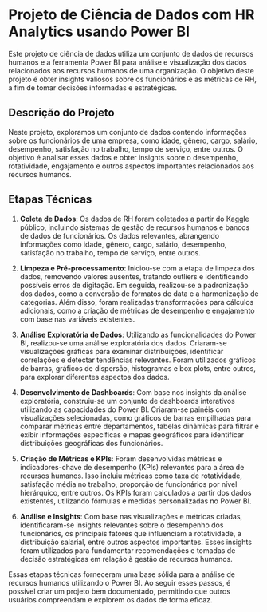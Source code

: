 # Projeto de Ciência de Dados com HR Analytics usando Power BI

Este projeto de ciência de dados utiliza um conjunto de dados de recursos humanos e a ferramenta Power BI para análise e visualização dos dados relacionados aos recursos humanos de uma organização. O objetivo deste projeto é obter insights valiosos sobre os funcionários e as métricas de RH, a fim de tomar decisões informadas e estratégicas.

## Descrição do Projeto

Neste projeto, exploramos um conjunto de dados contendo informações sobre os funcionários de uma empresa, como idade, gênero, cargo, salário, desempenho, satisfação no trabalho, tempo de serviço, entre outros. O objetivo é analisar esses dados e obter insights sobre o desempenho, rotatividade, engajamento e outros aspectos importantes relacionados aos recursos humanos.


## Etapas Técnicas

1.  **Coleta de Dados**: Os dados de RH foram coletados a partir do Kaggle público, incluindo sistemas de gestão de recursos humanos e bancos de dados de funcionários. Os dados relevantes, abrangendo informações como idade, gênero, cargo, salário, desempenho, satisfação no trabalho, tempo de serviço, entre outros.
    
2.  **Limpeza e Pré-processamento**: Iniciou-se com a etapa de limpeza dos dados, removendo valores ausentes, tratando outliers e identificando possíveis erros de digitação. Em seguida, realizou-se a padronização dos dados, como a conversão de formatos de data e a harmonização de categorias. Além disso, foram realizadas transformações para cálculos adicionais, como a criação de métricas de desempenho e engajamento com base nas variáveis existentes.
    
3.  **Análise Exploratória de Dados**: Utilizando as funcionalidades do Power BI, realizou-se uma análise exploratória dos dados. Criaram-se visualizações gráficas para examinar distribuições, identificar correlações e detectar tendências relevantes. Foram utilizados gráficos de barras, gráficos de dispersão, histogramas e box plots, entre outros, para explorar diferentes aspectos dos dados.
    
4.  **Desenvolvimento de Dashboards**: Com base nos insights da análise exploratória, construiu-se um conjunto de dashboards interativos utilizando as capacidades do Power BI. Criaram-se painéis com visualizações selecionadas, como gráficos de barras empilhadas para comparar métricas entre departamentos, tabelas dinâmicas para filtrar e exibir informações específicas e mapas geográficos para identificar distribuições geográficas dos funcionários.
    
5.  **Criação de Métricas e KPIs**: Foram desenvolvidas métricas e indicadores-chave de desempenho (KPIs) relevantes para a área de recursos humanos. Isso incluiu métricas como taxa de rotatividade, satisfação média no trabalho, proporção de funcionários por nível hierárquico, entre outros. Os KPIs foram calculados a partir dos dados existentes, utilizando fórmulas e medidas personalizadas no Power BI.
    
6.  **Análise e Insights**: Com base nas visualizações e métricas criadas, identificaram-se insights relevantes sobre o desempenho dos funcionários, os principais fatores que influenciam a rotatividade, a distribuição salarial, entre outros aspectos importantes. Esses insights foram utilizados para fundamentar recomendações e tomadas de decisão estratégicas em relação à gestão de recursos humanos.

  

Essas etapas técnicas forneceram uma base sólida para a análise de recursos humanos utilizando o Power BI. Ao seguir esses passos, é possível criar um projeto bem documentado, permitindo que outros usuários compreendam e explorem os dados de forma eficaz.
